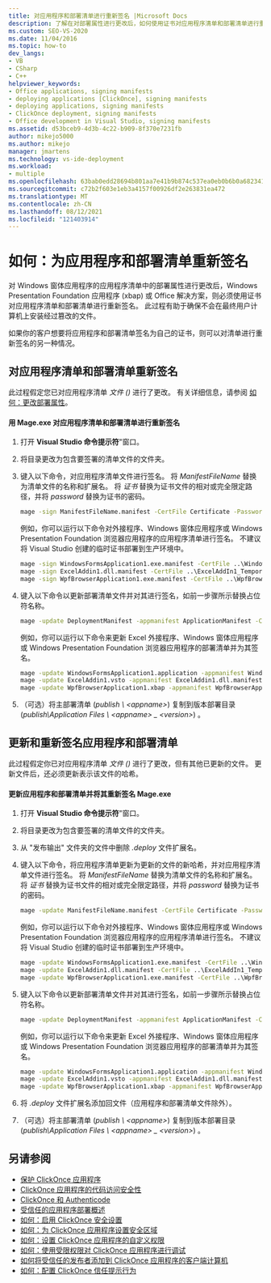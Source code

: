 ```yaml
---
title: 对应用程序和部署清单进行重新签名 |Microsoft Docs
description: 了解在对部署属性进行更改后，如何使用证书对应用程序清单和部署清单进行重新签名。
ms.custom: SEO-VS-2020
ms.date: 11/04/2016
ms.topic: how-to
dev_langs:
- VB
- CSharp
- C++
helpviewer_keywords:
- Office applications, signing manifests
- deploying applications [ClickOnce], signing manifests
- deploying applications, signing manifests
- ClickOnce deployment, signing manifests
- Office development in Visual Studio, signing manifests
ms.assetid: d53bceb9-4d3b-4c22-b909-8f370e7231fb
author: mikejo5000
ms.author: mikejo
manager: jmartens
ms.technology: vs-ide-deployment
ms.workload:
- multiple
ms.openlocfilehash: 63bab0edd28694b801aa7e41b9b874c537ea0eb0b6b0a68234177a8e934707b6
ms.sourcegitcommit: c72b2f603e1eb3a4157f00926df2e263831ea472
ms.translationtype: MT
ms.contentlocale: zh-CN
ms.lasthandoff: 08/12/2021
ms.locfileid: "121403914"
---
```

# <a name="how-to-re-sign-application-and-deployment-manifests"></a>如何：为应用程序和部署清单重新签名
对 Windows 窗体应用程序的应用程序清单中的部署属性进行更改后，Windows Presentation Foundation 应用程序 (xbap) 或 Office 解决方案，则必须使用证书对应用程序清单和部署清单进行重新签名。 此过程有助于确保不会在最终用户计算机上安装经过篡改的文件。

 如果你的客户想要将应用程序和部署清单签名为自己的证书，则可以对清单进行重新签名的另一种情况。

## <a name="re-sign-the-application-and-deployment-manifests"></a>对应用程序清单和部署清单重新签名
 此过程假定您已对应用程序清单 *文件 ()* 进行了更改。 有关详细信息，请参阅 [如何：更改部署属性](/previous-versions/cc442869(v=vs.110))。

#### <a name="to-re-sign-the-application-and-deployment-manifests-with-mageexe"></a>用 Mage.exe 对应用程序清单和部署清单进行重新签名

1. 打开 **Visual Studio 命令提示符**"窗口。

2. 将目录更改为包含要签署的清单文件的文件夹。

3. 键入以下命令，对应用程序清单文件进行签名。 将 *ManifestFileName* 替换为清单文件的名称和扩展名。 将 *证书* 替换为证书文件的相对或完全限定路径，并将 *password* 替换为证书的密码。

    ```cmd
    mage -sign ManifestFileName.manifest -CertFile Certificate -Password Password
    ```

     例如，你可以运行以下命令对外接程序、Windows 窗体应用程序或 Windows Presentation Foundation 浏览器应用程序的应用程序清单进行签名。 不建议将 Visual Studio 创建的临时证书部署到生产环境中。

    ```cmd
    mage -sign WindowsFormsApplication1.exe.manifest -CertFile ..\WindowsFormsApplication1_TemporaryKey.pfx
    mage -sign ExcelAddin1.dll.manifest -CertFile ..\ExcelAddIn1_TemporaryKey.pfx
    mage -sign WpfBrowserApplication1.exe.manifest -CertFile ..\WpfBrowserApplication1_TemporaryKey.pfx
    ```

4. 键入以下命令以更新部署清单文件并对其进行签名，如前一步骤所示替换占位符名称。

    ```cmd
    mage -update DeploymentManifest -appmanifest ApplicationManifest -CertFile Certificate -Password Password
    ```

     例如，你可以运行以下命令来更新 Excel 外接程序、Windows 窗体应用程序或 Windows Presentation Foundation 浏览器应用程序的部署清单并为其签名。

    ```cmd
    mage -update WindowsFormsApplication1.application -appmanifest WindowsFormsApplication1.exe.manifest -CertFile ..\WindowsFormsApplication1_TemporaryKey.pfx
    mage -update ExcelAddin1.vsto -appmanifest ExcelAddin1.dll.manifest -CertFile ..\ExcelAddIn1_TemporaryKey.pfx
    mage -update WpfBrowserApplication1.xbap -appmanifest WpfBrowserApplication1.exe.manifest -CertFile ..\WpfBrowserApplication1_TemporaryKey.pfx
    ```

5. （可选）将主部署清单 (*publish \\ \<appname>*) 复制到版本部署目录 (*publish\Application Files \\ \<appname> _ \<version>*) 。

## <a name="update-and-re-sign-the-application-and-deployment-manifests"></a>更新和重新签名应用程序和部署清单
 此过程假定你已对应用程序清单 *文件 ()* 进行了更改，但有其他已更新的文件。 更新文件后，还必须更新表示该文件的哈希。

#### <a name="to-update-and-re-sign-the-application-and-deployment-manifests-with-mageexe"></a>更新应用程序和部署清单并将其重新签名 Mage.exe

1. 打开 **Visual Studio 命令提示符**"窗口。

2. 将目录更改为包含要签署的清单文件的文件夹。

3. 从 "发布输出" 文件夹的文件中删除 *.deploy* 文件扩展名。

4. 键入以下命令，将应用程序清单更新为更新的文件的新哈希，并对应用程序清单文件进行签名。 将 *ManifestFileName* 替换为清单文件的名称和扩展名。 将 *证书* 替换为证书文件的相对或完全限定路径，并将 *password* 替换为证书的密码。

    ```cmd
    mage -update ManifestFileName.manifest -CertFile Certificate -Password Password
    ```

     例如，你可以运行以下命令对外接程序、Windows 窗体应用程序或 Windows Presentation Foundation 浏览器应用程序的应用程序清单进行签名。 不建议将 Visual Studio 创建的临时证书部署到生产环境中。

    ```cmd
    mage -update WindowsFormsApplication1.exe.manifest -CertFile ..\WindowsFormsApplication1_TemporaryKey.pfx
    mage -update ExcelAddin1.dll.manifest -CertFile ..\ExcelAddIn1_TemporaryKey.pfx
    mage -update WpfBrowserApplication1.exe.manifest -CertFile ..\WpfBrowserApplication1_TemporaryKey.pfx
    ```

5. 键入以下命令以更新部署清单文件并对其进行签名，如前一步骤所示替换占位符名称。

    ```cmd
    mage -update DeploymentManifest -appmanifest ApplicationManifest -CertFile Certificate -Password Password
    ```

     例如，你可以运行以下命令来更新 Excel 外接程序、Windows 窗体应用程序或 Windows Presentation Foundation 浏览器应用程序的部署清单并为其签名。

    ```cmd
    mage -update WindowsFormsApplication1.application -appmanifest WindowsFormsApplication1.exe.manifest -CertFile ..\WindowsFormsApplication1_TemporaryKey.pfx
    mage -update ExcelAddin1.vsto -appmanifest ExcelAddin1.dll.manifest -CertFile ..\ExcelAddIn1_TemporaryKey.pfx
    mage -update WpfBrowserApplication1.xbap -appmanifest WpfBrowserApplication1.exe.manifest -CertFile ..\WpfBrowserApplication1_TemporaryKey.pfx
    ```

6. 将 *.deploy* 文件扩展名添加回文件（应用程序和部署清单文件除外）。

7. （可选）将主部署清单 (*publish \\ \<appname>*) 复制到版本部署目录 (*publish\Application Files \\ \<appname> _ \<version>*) 。

## <a name="see-also"></a>另请参阅
- [保护 ClickOnce 应用程序](../deployment/securing-clickonce-applications.md)
- [ClickOnce 应用程序的代码访问安全性](../deployment/code-access-security-for-clickonce-applications.md)
- [ClickOnce 和 Authenticode](../deployment/clickonce-and-authenticode.md)
- [受信任的应用程序部署概述](../deployment/trusted-application-deployment-overview.md)
- [如何：启用 ClickOnce 安全设置](../deployment/how-to-enable-clickonce-security-settings.md)
- [如何：为 ClickOnce 应用程序设置安全区域](../deployment/how-to-set-a-security-zone-for-a-clickonce-application.md)
- [如何：设置 ClickOnce 应用程序的自定义权限](../deployment/how-to-set-custom-permissions-for-a-clickonce-application.md)
- [如何：使用受限权限对 ClickOnce 应用程序进行调试](securing-clickonce-applications.md)
- [如何将受信任的发布者添加到 ClickOnce 应用程序的客户端计算机](../deployment/how-to-add-a-trusted-publisher-to-a-client-computer-for-clickonce-applications.md)
- [如何：配置 ClickOnce 信任提示行为](../deployment/how-to-configure-the-clickonce-trust-prompt-behavior.md)